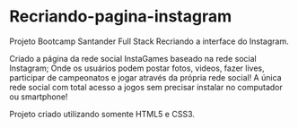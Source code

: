 # Recriando-pagina-instagram
 
Projeto Bootcamp Santander Full Stack Recriando a interface do Instagram.

Criado a página da rede social InstaGames baseado na rede social Instagram;
Onde os usuários podem postar fotos, videos, fazer lives, participar de campeonatos e jogar através da própria rede social!
A única rede social com total acesso a jogos sem precisar instalar no computador ou smartphone!

Projeto criado utilizando somente HTML5 e CSS3.